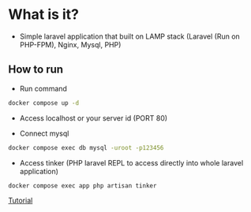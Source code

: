 # What is it?
- Simple laravel application that built on LAMP stack (Laravel (Run on PHP-FPM), Nginx, Mysql, PHP)
## How to run
- Run command
```bash
docker compose up -d 
```

- Access localhost or your server id (PORT 80)

- Connect mysql
```bash
docker compose exec db mysql -uroot -p123456
```

- Access tinker (PHP laravel REPL to access directly into whole laravel application)
```bash
docker compose exec app php artisan tinker
```

[Tutorial](https://www.digitalocean.com/community/tutorials/how-to-set-up-laravel-nginx-and-mysql-with-docker-compose)
